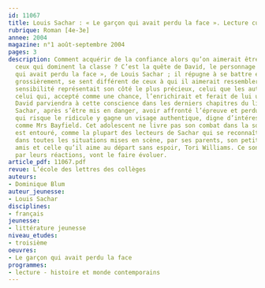 ```yaml
---
id: 11067
title: Louis Sachar : « Le garçon qui avait perdu la face ». Lecture cursive
rubrique: Roman [4e-3e]
annee: 2004
magazine: n°1 août-septembre 2004
pages: 3
description: Comment acquérir de la confiance alors qu’on aimerait être reconnu par
  ceux qui dominent la classe ? C’est la quête de David, le personnage du « Garçon
  qui avait perdu la face », de Louis Sachar ; il répugne à se battre et à s’exprimer
  grossièrement, se sent différent de ceux à qui il aimerait ressembler. Et si cette
  sensibilité représentait son côté le plus précieux, celui que les autres aiment,
  celui qui, accepté comme une chance, l’enrichirait et ferait de lui un homme envié ?
  David parviendra à cette conscience dans les derniers chapitres du livre de Louis
  Sachar, après s’être mis en danger, avoir affronté l’épreuve et perdu la face. Celui
  qui risque le ridicule y gagne un visage authentique, digne d’intéresser une artiste
  comme Mrs Bayfield. Cet adolescent ne livre pas son combat dans la solitude. Il
  est entouré, comme la plupart des lecteurs de Sachar qui se reconnaîtront aisément
  dans toutes les situations mises en scène, par ses parents, son petit frère, ses
  amis et celle qu’il aime au départ sans espoir, Tori Williams. Ce sont eux qui,
  par leurs réactions, vont le faire évoluer.
article_pdf: 11067.pdf
revue: L’école des lettres des collèges
auteurs:
- Dominique Blum
auteur_jeunesse:
- Louis Sachar
disciplines:
- français
jeunesse:
- littérature jeunesse
niveau_etudes:
- troisième
oeuvres:
- Le garçon qui avait perdu la face
programmes:
- lecture - histoire et monde contemporains
---
```

